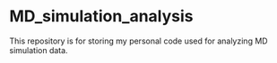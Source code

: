 # MD_simulation_analysis
This repository is for storing my personal code used for analyzing MD simulation data.
